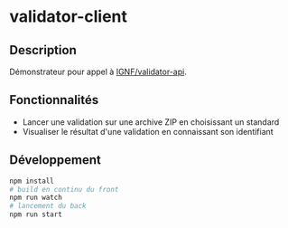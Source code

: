 # validator-client
## Description

Démonstrateur pour appel à [IGNF/validator-api](https://github.com/IGNF/validator-api).
## Fonctionnalités

* Lancer une validation sur une archive ZIP en choisissant un standard
* Visualiser le résultat d'une validation en connaissant son identifiant

## Développement

```bash
npm install
# build en continu du front
npm run watch
# lancement du back
npm run start
```

